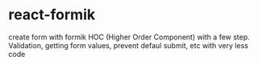 # react-formik
create form with formik HOC (Higher Order Component) with a few step. Validation, getting form values, prevent defaul submit, etc with very less code
